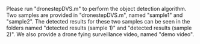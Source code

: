 Please run "dronestepDVS.m" to perform the object detection algorithm.
Two samples are provided in "dronestepDVS.m", named "sample1" and "sample2".
The detected results for these two samples can be seen in the folders named "detected results (sample 1)" and "detected results (sample 2)".
We also provide a drone fying surveillance video, named "demo video".

